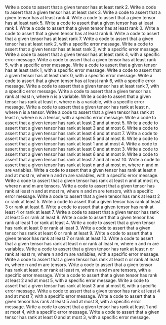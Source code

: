 Write a code to assert that a given tensor has at least rank 2.
Write a code to assert that a given tensor has at least rank 3.
Write a code to assert that a given tensor has at least rank 4.
Write a code to assert that a given tensor has at least rank 5.
Write a code to assert that a given tensor has at least rank 1.
Write a code to assert that a given tensor has at least rank 0.
Write a code to assert that a given tensor has at least rank 6.
Write a code to assert that a given tensor has at least rank 7.
Write a code to assert that a given tensor has at least rank 2, with a specific error message.
Write a code to assert that a given tensor has at least rank 3, with a specific error message.
Write a code to assert that a given tensor has at least rank 4, with a specific error message.
Write a code to assert that a given tensor has at least rank 5, with a specific error message.
Write a code to assert that a given tensor has at least rank 1, with a specific error message.
Write a code to assert that a given tensor has at least rank 0, with a specific error message.
Write a code to assert that a given tensor has at least rank 6, with a specific error message.
Write a code to assert that a given tensor has at least rank 7, with a specific error message.
Write a code to assert that a given tensor has rank at least n, where n is a variable.
Write a code to assert that a given tensor has rank at least n, where n is a variable, with a specific error message.
Write a code to assert that a given tensor has rank at least n, where n is a tensor.
Write a code to assert that a given tensor has rank at least n, where n is a tensor, with a specific error message.
Write a code to assert that a given tensor has rank at least 2 and at most 5.
Write a code to assert that a given tensor has rank at least 3 and at most 6.
Write a code to assert that a given tensor has rank at least 4 and at most 7.
Write a code to assert that a given tensor has rank at least 5 and at most 8.
Write a code to assert that a given tensor has rank at least 1 and at most 4.
Write a code to assert that a given tensor has rank at least 0 and at most 3.
Write a code to assert that a given tensor has rank at least 6 and at most 9.
Write a code to assert that a given tensor has rank at least 7 and at most 10.
Write a code to assert that a given tensor has rank at least n and at most m, where n and m are variables.
Write a code to assert that a given tensor has rank at least n and at most m, where n and m are variables, with a specific error message.
Write a code to assert that a given tensor has rank at least n and at most m, where n and m are tensors.
Write a code to assert that a given tensor has rank at least n and at most m, where n and m are tensors, with a specific error message.
Write a code to assert that a given tensor has rank at least 2 or rank at least 5.
Write a code to assert that a given tensor has rank at least 3 or rank at least 6.
Write a code to assert that a given tensor has rank at least 4 or rank at least 7.
Write a code to assert that a given tensor has rank at least 5 or rank at least 8.
Write a code to assert that a given tensor has rank at least 1 or rank at least 4.
Write a code to assert that a given tensor has rank at least 0 or rank at least 3.
Write a code to assert that a given tensor has rank at least 6 or rank at least 9.
Write a code to assert that a given tensor has rank at least 7 or rank at least 10.
Write a code to assert that a given tensor has rank at least n or rank at least m, where n and m are variables.
Write a code to assert that a given tensor has rank at least n or rank at least m, where n and m are variables, with a specific error message.
Write a code to assert that a given tensor has rank at least n or rank at least m, where n and m are tensors.
Write a code to assert that a given tensor has rank at least n or rank at least m, where n and m are tensors, with a specific error message.
Write a code to assert that a given tensor has rank at least 2 and at most 5, with a specific error message.
Write a code to assert that a given tensor has rank at least 3 and at most 6, with a specific error message.
Write a code to assert that a given tensor has rank at least 4 and at most 7, with a specific error message.
Write a code to assert that a given tensor has rank at least 5 and at most 8, with a specific error message.
Write a code to assert that a given tensor has rank at least 1 and at most 4, with a specific error message.
Write a code to assert that a given tensor has rank at least 0 and at most 3, with a specific error message.
